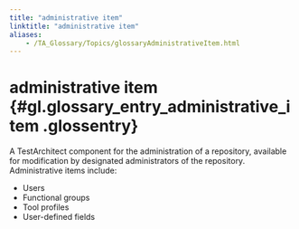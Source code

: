 ```yaml
--- 
title: "administrative item"
linktitle: "administrative item"
aliases: 
    - /TA_Glossary/Topics/glossaryAdministrativeItem.html
---
```

# administrative item {#gl.glossary_entry_administrative_item .glossentry}

A TestArchitect component for the administration of a repository, available for modification by designated administrators of the repository. Administrative items include:

-   Users
-   Functional groups
-   Tool profiles
-   User-defined fields

